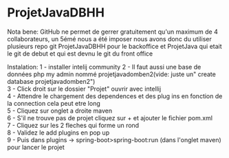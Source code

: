 # ProjetJavaDBHH

Nota bene:
GitHub ne permet de gerrer gratuitement qu'un maximum de 4 collaborateurs, un 5émé nous a été imposer nous avons donc du utiliser plusieurs repo git ProjetJavaDBHH pour le backoffice et ProjetJava qui etait le git de debut et qui est devnu le git du front office

Instalation:
1 - installer intelij community 
2 - Il faut aussi une base de données php my admin nommé projetjavadomben2(vide: juste un" create database projetjavadomben2")    
3 - Click droit sur le dossier "Projet" ouvrir avec intellij   
4 - Attendre le chargement des dependences et des plug ins en fonction de la connection cela peut etre long   
5 - Cliquez sur onglet a droite maven  
6 - S'il ne trouve pas de projet cliquez sur + et ajouter le fichier pom.xml    
7 - Cliquez sur les 2 fleches qui forme un rond    
8 - Validez le add plugins en pop up    
9 - Puis dans plugins -> spring-boot>spring-boot:run (dans l'onglet maven) pour lancer le projet   
